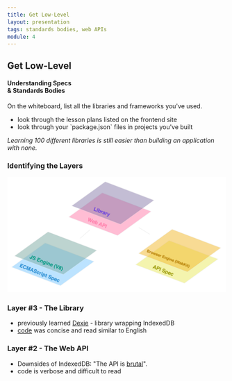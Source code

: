 ```yaml
---
title: Get Low-Level
layout: presentation
tags: standards bodies, web APIs
module: 4
---
```


<section>
  <h2>Get Low-Level</h2>
  <h4>Understanding Specs<br /> & Standards Bodies</h4>
</section>

<section>
<p>On the whiteboard, list all the libraries and frameworks you've used.</p>
<ul>
  <li>look through the lesson plans listed on the frontend site</li>
  <li>look through your `package.json` files in projects you've built</li>
</ul>
</section>

<section>
  <p><i>Learning 100 different libraries is still easier than building an application with none.</i></p>
</section>

<section>
  <h3>Identifying the Layers</h3>
  <img src="../../assets/images/lessons/get-low-level/low-level-layers.png" />
</section>

<section>
  <h3>Layer #3 - The Library</h3>
  <ul>
    <li>previously learned <a href="http://dexie.org/">Dexie</a> - library wrapping IndexedDB</li>
    <li><a href="https://github.com/turingschool-examples/offline-news/blob/before-sync-lesson/public/indexedDB.js">code</a> was concise and read similar to English</li>
  </ul>
</section>

<section>
  <h3>Layer #2 - The Web API</h3>
  <ul>
    <li>Downsides of IndexedDB: "The API is <a href="https://github.com/turingschool-examples/offline-news/blob/d6182e5e7858af7481ef41d534dbc5a5d8b717f0/public/indexedDB.js">brutal</a>".</li>
    <li>code is verbose and difficult to read</li>
  </ul>
</section>